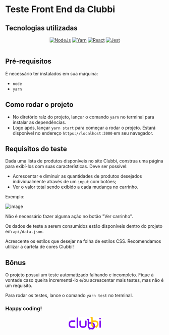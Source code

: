# Teste Front End da Clubbi

## Tecnologias utilizadas

<div align="center">
<span>
  <a href="https://nodejs.org/en/"><img height="25em" alt="NodeJs" src="https://img.shields.io/badge/node.js-6DA55F?style=for-the-badge&logo=node.js&logoColor=white"/></a>
  <a href="https://yarnpkg.com/"><img height="25em" alt="Yarn" src="https://img.shields.io/badge/yarn-%232C8EBB.svg?style=for-the-badge&logo=yarn&logoColor=white"/></a>
  <a href="https://reactjs.org/"><img height="25em" alt="React" src="https://img.shields.io/badge/react-%2320232a.svg?style=for-the-badge&logo=react&logoColor=%2361DAFB"/></a>
  <a href="https://jestjs.io/docs/getting-started"><img height="25em" alt="Jest" src="https://img.shields.io/badge/-jest-%23C21325?style=for-the-badge&logo=jest&logoColor=white"/></a>
</span>
</div>
<br/>

## Pré-requisitos

É necessário ter instalados em sua máquina:

- `node`
- `yarn`

## Como rodar o projeto

- No diretório raíz do projeto, lançar o comando `yarn` no terminal para instalar as dependências.
- Logo após, lançar `yarn start` para começar a rodar o projeto. Estará disponível no endereço `https://localhost:3000` em seu navegador.

## Requisitos do teste

Dada uma lista de produtos disponíveis no site Clubbi, construa uma página para exibí-los com suas características. Deve ser possível:

- Acrescentar e diminuir as quantidades de produtos desejados individualmente através de um `input` com botões;
- Ver o valor total sendo exibido a cada mudança no carrinho.

Exemplo:

![image](src/exemplo.gif)

Não é necessário fazer alguma ação no botão "Ver carrinho".

Os dados de teste a serem consumidos estão disponíveis dentro do projeto em `api/data.json`.

Acrescente os estilos que desejar na folha de estilos CSS. Recomendamos utilizar a cartela de cores Clubbi!

## Bônus

O projeto possui um teste automatizado falhando e incompleto. Fique à vontade caso queira incrementá-lo e/ou acrescentar mais testes, mas não é um requisito.

Para rodar os testes, lance o comando `yarn test` no terminal.

### Happy coding!

<div align="center">
    <img src="src/logo.png" height="40"/>
</div>
